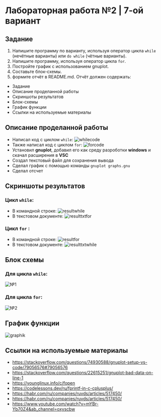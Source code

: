 # Лабораторная работа №2 | 7-ой вариант
## Задание
1) Напишите программу по варианту, используя оператор цикла ``while`` (нечётные варианты) или ``do while`` (чётные варианты).
2) Напишите программу, используя оператор цикла ``for``.
3) Постройте график с использованием gnuplot.
4) Составьте блок-схемы.
5) формите отчёт в README.md. Отчёт должен содержать:
- Задание
- Описание проделанной работы
- Скриншоты результатов
- Блок-схемы
- График функции
- Ссылки на используемые материалы



## Описание проделанной работы
- Написал код с циклом ``while``:
![whilecode](whilecode.png)
- Также написал код с циклом ``for``:
![forcode](forcode.png)
- Установил **gnuplot**, добавил его как среду разроботки **windows** и скачал расширения в **VSC**
- Создал текстовый файл для сохранения вывода
- Сделал график с помощью команды ``gnuplot graphs.gnu``
- Сделал отсчет


## Скриншоты результатов 
### Цикл ``while``:
- В командной строке:
![resultwhile](comandwhile.png)
- В текстовом документе:
![resulttxtfor](txtwhile.png)
### Цикл ``for`` :
- В командной строке:
![resultfor](comandfor.png)
- В текстовом документе:
![resulttxtwhile](txtfor.png)



## Блок схемы
### Для цикла ``while``:
![№1](blockshem1-1.png)
### Для цикла ``for``:
![№2](blockshema2-1.png)



## График функции
![graphik](graphforreadme-1.png)


## Ссылки на используемые материалы
- https://stackoverflow.com/questions/74930588/gnuplot-setup-vs-code/79056576#79056576 
- https://stackoverflow.com/questions/22615251/gnuplot-bad-data-on-line-1
- https://younglinux.info/c/fopen
- https://codelessons.dev/ru/fprintf-in-c-cplusplus/
- https://habr.com/ru/companies/ruvds/articles/517450/
- https://habr.com/ru/companies/ruvds/articles/517450/
- https://www.youtube.com/watch?v=mYBr-Yb70Z4&ab_channel=oxyscbw
